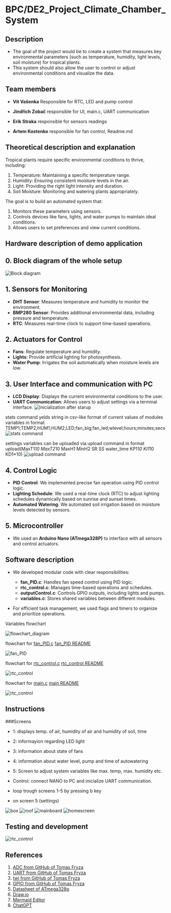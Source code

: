 # BPC/DE2_Project_Climate_Chamber_System

## Description
 - The goal of the project would be to create a system that measures key environmental parameters (such as temperature, humidity, light levels, soil moisture) for tropical plants.
 - This system should also allow the user to control or adjust environmental conditions and visualize the data.

## Team members

- **Vít Vašenka** Responsible for RTC, LED and pump control


- **Jindřich Zobač** responsible for UI, main.c, UART communication


- **Erik Straka** responsible for sensors readings


- **Artem Kostenko** responsible for fan control, Readme.md


## Theoretical description and explanation

Tropical plants require specific environmental conditions to thrive, including:

 1. Temperature: Maintaining a specific temperature range.
 2. Humidity: Ensuring consistent moisture levels in the air.
 3. Light: Providing the right light intensity and duration.
 4. Soil Moisture: Monitoring and watering plants appropriately.

The goal is to build an automated system that:

 1. Monitors these parameters using sensors.
 2. Controls devices like fans, lights, and water pumps to maintain ideal conditions.
 3. Allows users to set preferences and view current conditions.


## Hardware description of demo application

## 0. Block diagram of the whole setup
![Block diagram](images/schema.jpg)

## 1. Sensors for Monitoring
- **DHT Sensor**: Measures temperature and humidity to monitor the environment.
- **BMP280 Sensor**: Provides additional environmental data, including pressure and temperature.
- **RTC**: Measures real-time clock to support time-based operations.

## 2. Actuators for Control
- **Fans**: Regulate temperature and humidity.
- **Lights**: Provide artificial lighting for photosynthesis.
- **Water Pump**: Irrigates the soil automatically when moisture levels are low.

## 3. User Interface and communication with PC
- **LCD Display**: Displays the current environmental conditions to the user.
- **UART Communication**: Allows users to adjust settings via a terminal interface.
![inicialization after starup](images/screen_init.png)

stats command yelds string in csv-like format of current values of modules variables in format TEMP1;TEMP2;HUM1;HUM2;LED;fan_big;fan_led;wlevel;hours;minutes;secs
![stats command](images/screen_stats.png)

settings variables can be uploaded via upload command in format upload(MaxT1*10 MaxT2*10 MaxH1 MinH2 SR SS water_time KP1*10 KI1*10 KD1*10)
![upload command](images/screen_upload.png)

## 4. Control Logic
- **PID Control**: We implemented precise fan operation using PID control logic.
- **Lighting Schedule**: We used a real-time clock (RTC) to adjust lighting schedules dynamically based on sunrise and sunset times.
- **Automated Watering**: We automated soil irrigation based on moisture levels detected by sensors.

## 5. Microcontroller
- We used an **Arduino Nano (ATmega328P)** to interface with all sensors and control actuators.


## Software description
- We developed modular code with clear responsibilities:
  - **fan_PID.c**: Handles fan speed control using PID logic.
  - **rtc_control.c**: Manages time-based operations and schedules.
  - **outputControl.c**: Controls GPIO outputs, including lights and pumps.
  - **variables.c**: Stores shared variables between different modules.

- For efficient task management, we used flags and timers to organize and prioritize operations.

Variables flowchart

![flowchart_diagram](images/DE_2_diagram.svg)

flowchart for [fan_PID.c](lib/fan_PID.c)    [fan_PID README](lib/fan_senzor/fan_PID.md)

![fan_PID](images/fan_PID.svg)

flowchart for [rtc_control.c](lib/rtc_control.c)   [rtc_control README](lib/RTC/rtc_control.md)

![rtc_control](images/rtc_control.svg)

flowchart for [main.c](src/main.c)    [main README](src/main.md)

![rtc_control](images/main.svg)










## Instructions
###Screens
- 1: displays temp. of air, humidity of air and humidity of soil, time
- 2: informayion regarding LED light
- 3: information about state of fans
- 4: information about water level, pump and time of autowatering
- 5: Screen to adjust system variables like max. temp, max. humidity etc.

- Control: connect NANO to PC and inicialize UART communication.
- loop trough screens 1-5 by pressing b key
- on screen 5 (settings)

![box](images/box.jpg)
![roof](images/roof.jpg)
![mainboard](images/mainboard.jpg)
![homescreen](images/homescreen.jpg)


## Testing and development

![rtc_control](images/main.svg)

## References
1. [ADC from GitHub of Tomas Fryza](https://github.com/tomas-fryza/avr-course/tree/master/archive/labx-adc)
2. [UART from GitHub of Tomas Fryza](https://github.com/tomas-fryza/avr-course/tree/master/lab5-uart)
3. [twi from GitHub of Tomas Fryza](https://github.com/tomas-fryza/avr-course/tree/master/solutions/lab6-i2c-scan/lib/twi)
4. [GPIO from GitHub of Tomas Fryza](https://github.com/tomas-fryza/avr-course/tree/master/lab2-gpio)
5. [Datasheet of ATmega328p](https://www.microchip.com/en-us/product/ATmega328p)
6. [Draw.io](https://app.diagrams.net)
7. [Mermaid Editor](https://mermaid-js.github.io)
8. [ChatGPT](https://chatgpt.com)
